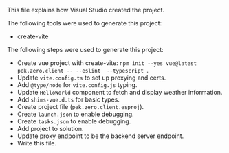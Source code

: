 This file explains how Visual Studio created the project.

The following tools were used to generate this project:
- create-vite

The following steps were used to generate this project:
- Create vue project with create-vite: `npm init --yes vue@latest pek.zero.client -- --eslint  --typescript `.
- Update `vite.config.ts` to set up proxying and certs.
- Add `@type/node` for `vite.config.js` typing.
- Update `HelloWorld` component to fetch and display weather information.
- Add `shims-vue.d.ts` for basic types.
- Create project file (`pek.zero.client.esproj`).
- Create `launch.json` to enable debugging.
- Create `tasks.json` to enable debugging.
- Add project to solution.
- Update proxy endpoint to be the backend server endpoint.
- Write this file.
